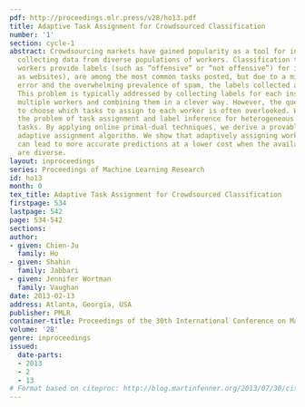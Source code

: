 ```yaml
---
pdf: http://proceedings.mlr.press/v28/ho13.pdf
title: Adaptive Task Assignment for Crowdsourced Classification
number: '1'
section: cycle-1
abstract: Crowdsourcing markets have gained popularity as a tool for inexpensively
  collecting data from diverse populations of workers. Classification tasks, in which
  workers provide labels (such as “offensive” or “not offensive”) for instances (such
  as websites), are among the most common tasks posted, but due to a mix of human
  error and the overwhelming prevalence of spam, the labels collected are often noisy.
  This problem is typically addressed by collecting labels for each instance from
  multiple workers and combining them in a clever way. However, the question of how
  to choose which tasks to assign to each worker is often overlooked. We investigate
  the problem of task assignment and label inference for heterogeneous classification
  tasks. By applying online primal-dual techniques, we derive a provably near-optimal
  adaptive assignment algorithm. We show that adaptively assigning workers to tasks
  can lead to more accurate predictions at a lower cost when the available workers
  are diverse.
layout: inproceedings
series: Proceedings of Machine Learning Research
id: ho13
month: 0
tex_title: Adaptive Task Assignment for Crowdsourced Classification
firstpage: 534
lastpage: 542
page: 534-542
sections: 
author:
- given: Chien-Ju
  family: Ho
- given: Shahin
  family: Jabbari
- given: Jennifer Wortman
  family: Vaughan
date: 2013-02-13
address: Atlanta, Georgia, USA
publisher: PMLR
container-title: Proceedings of the 30th International Conference on Machine Learning
volume: '28'
genre: inproceedings
issued:
  date-parts:
  - 2013
  - 2
  - 13
# Format based on citeproc: http://blog.martinfenner.org/2013/07/30/citeproc-yaml-for-bibliographies/
---
```

